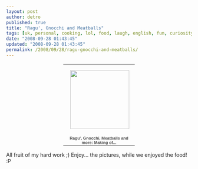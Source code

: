 ```yaml
---
layout: post
author: detro
published: true
title: "Ragu', Gnocchi and Meatballs"
tags: [uk, personal, cooking, lol, food, laugh, english, fun, curiosity]
date: "2008-09-28 01:43:45"
updated: "2008-09-28 01:43:45"
permalink: /2008/09/28/ragu-gnocchi-and-meatballs/
---
```


<div align="center">
<table style="width:194px;"><tr><td align="center" style="height:194px;background:url(http://picasaweb.google.com/f/img/transparent_album_background.gif) no-repeat left"><a href="http://picasaweb.google.com/detronizator/RaguGnocchiMeatballsAndMoreMakingOf#"><img src="http://lh3.ggpht.com/detronizator/SN7OuhiHFvE/AAAAAAAABIs/W51FLbs4tRw/s160-c/RaguGnocchiMeatballsAndMoreMakingOf.jpg" width="160" height="160" style="margin:1px 0 0 4px;"/></a></td></tr><tr><td style="text-align:center;font-family:arial,sans-serif;font-size:11px"><a href="http://picasaweb.google.com/detronizator/RaguGnocchiMeatballsAndMoreMakingOf#" style="color:#4D4D4D;font-weight:bold;text-decoration:none;">Ragu&#39;, Gnocchi, Meatballs and more: Making of...</a></td></tr></table>
</div>

All fruit of my hard work ;)
Enjoy... the pictures, while we enjoyed the food! :P
